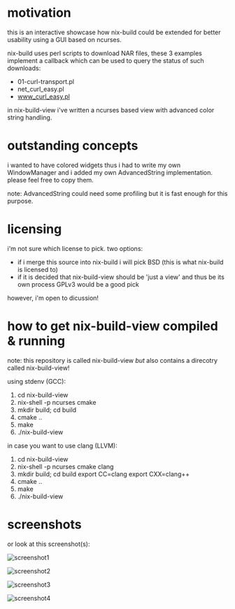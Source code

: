 # motivation

this is an interactive showcase how nix-build could be extended for better usability using a GUI based on ncurses.

nix-build uses perl scripts to download NAR files, these 3 examples implement a callback which can be used to query the status of such downloads:

* 01-curl-transport.pl
* net_curl_easy.pl
* www_curl_easy.pl

in nix-build-view i've written a ncurses based view with advanced color string handling.

# outstanding concepts

i wanted to have colored widgets thus i had to write my own WindowManager and i added my own AdvancedString implementation. 
please feel free to copy them.

note: AdvancedString could need some profiling but it is fast enough for this purpose.

# licensing

i'm not sure which license to pick. two options:

* if i merge this source into nix-build i will pick BSD (this is what nix-build is licensed to)
* if it is decided that nix-build-view should be 'just a view' and thus be its own process GPLv3 would be a good pick 

however, i'm open to dicussion!

# how to get nix-build-view compiled & running

note: this repository is called nix-build-view _but_ also contains a direcotry called nix-build-view!

using stdenv (GCC):

 1. cd nix-build-view
 2. nix-shell -p ncurses cmake
 3. mkdir build; cd build 
 4. cmake ..
 5. make
 6. ./nix-build-view

in case you want to use clang (LLVM):

 1. cd nix-build-view
 2. nix-shell -p ncurses cmake clang
 3. mkdir build; cd build 
    export CC=clang
    export CXX=clang++
 4. cmake ..
 5. make
 6. ./nix-build-view


# screenshots

or look at this screenshot(s):

![screenshot1](https://raw.github.com/qknight/nix-build-hack/master/screenshot1.jpeg)

![screenshot2](https://raw.github.com/qknight/nix-build-hack/master/screenshot2.jpeg)

![screenshot3](https://raw.github.com/qknight/nix-build-hack/master/screenshot3.jpeg)

![screenshot4](https://raw.github.com/qknight/nix-build-hack/master/screenshot4.jpeg)
